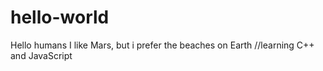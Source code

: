# hello-world
Hello humans
I like Mars, but i prefer the beaches on Earth
//learning C++ and JavaScript

